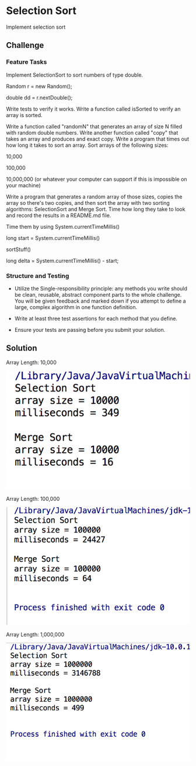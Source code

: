 # Selection Sort
<!-- Short summary or background information -->
Implement selection sort

## Challenge

### Feature Tasks

Implement SelectionSort to sort numbers of type double.

Random r = new Random();

double dd = r.nextDouble();

Write tests to verify it works. Write a function called isSorted to verify an array is sorted.

Write a function called "randomN" that generates an array of size N filled with random double numbers. Write another function called "copy" that takes an array and produces and exact copy. Write a program that times out how long it takes to sort an array. Sort arrays of the following sizes:

10,000

100,000

10,000,000 (or whatever your computer can support if this is impossible on your machine)

Write a program that generates a random array of those sizes, copies the array so there's two copies, and then sort the array with two sorting algorithms: SelectionSort and Merge Sort. Time how long they take to look and record the results in a README.md file.

Time them by using System.currentTimeMillis()

 

long start = System.currentTimeMillis()

sortStuff()

long delta = System.currentTimeMillis() - start;

### Structure and Testing
- Utilize the Single-responsibility principle: any methods you write should be clean, reusable, abstract component parts to the whole challenge. You will be given feedback and marked down if you attempt to define a large, complex algorithm in one function definition.

- Write at least three test assertions for each method that you define.

- Ensure your tests are passing before you submit your solution.

## Solution
<!-- Embedded whiteboard image -->

Array Length: 10,000

![tenthousand](https://github.com/AmyCohen/data-structures-and-algorithms/blob/master/src/day37/assets/tenthousand.png)

Array Length: 100,000

![onehundredthousand](https://github.com/AmyCohen/data-structures-and-algorithms/blob/master/src/day37/assets/onehundredthousand.png)

Array Length: 1,000,000

![onemillion](https://github.com/AmyCohen/data-structures-and-algorithms/blob/master/src/day37/assets/onemillion.png)
